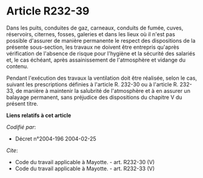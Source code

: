 # Article R232-39

Dans les puits, conduites de gaz, carneaux, conduits de fumée, cuves, réservoirs, citernes, fosses, galeries et dans les
lieux où il n'est pas possible d'assurer de manière permanente le respect des dispositions de la présente sous-section, les
travaux ne doivent être entrepris qu'après vérification de l'absence de risque pour l'hygiène et la sécurité des salariés et,
le cas échéant, après assainissement de l'atmosphère et vidange du contenu. 

Pendant l'exécution des travaux la ventilation doit être réalisée, selon le cas, suivant les prescriptions définies à
l'article R. 232-30 ou à l'article R. 232-33, de manière à maintenir la salubrité de l'atmosphère et à en assurer un balayage
permanent, sans préjudice des dispositions du chapitre V du présent titre.

**Liens relatifs à cet article**

_Codifié par_:

  - Décret n°2004-196 2004-02-25

_Cite_:

  - Code du travail applicable à Mayotte. - art. R232-30 (V)
  - Code du travail applicable à Mayotte. - art. R232-33 (V)
